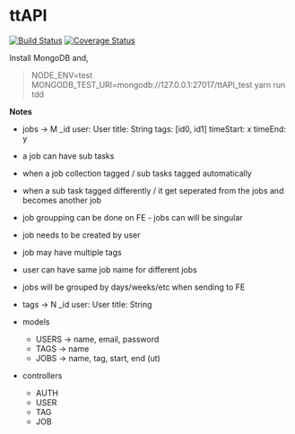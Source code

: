 # ttAPI

[![Build Status](https://travis-ci.org/manorie/ttAPI.svg?branch=master)](https://travis-ci.org/manorie/ttAPI)
[![Coverage Status](https://coveralls.io/repos/github/manorie/ttAPI/badge.svg?branch=master&c=1)](https://coveralls.io/github/manorie/ttAPI?branch=master)


Install MongoDB and,

> NODE_ENV=test MONGODB_TEST_URI=mongodb://127.0.0.1:27017/ttAPI_test yarn run tdd


**Notes**

- jobs -> M
  _id
  user: User
  title: String
  tags: [id0, id1]
  timeStart: x
  timeEnd: y

- a job can have sub tasks
- when a job collection tagged / sub tasks tagged automatically
- when a sub task tagged differently / it get seperated from the jobs and 
becomes another job
- job groupping can be done on FE - jobs can will be singular


- job needs to be created by user
- job may have multiple tags
- user can have same job name for different jobs
- jobs will be grouped by days/weeks/etc when sending to FE

- tags -> N
  _id
  user: User
  title: String

- models
  - USERS -> name, email, password
  - TAGS -> name
  - JOBS -> name, tag, start, end (ut)

- controllers
  - AUTH
  - USER
  - TAG
  - JOB